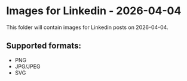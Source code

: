 # Images for Linkedin - 2026-04-04

This folder will contain images for Linkedin posts on 2026-04-04.

## Supported formats:
- PNG
- JPG/JPEG
- SVG

